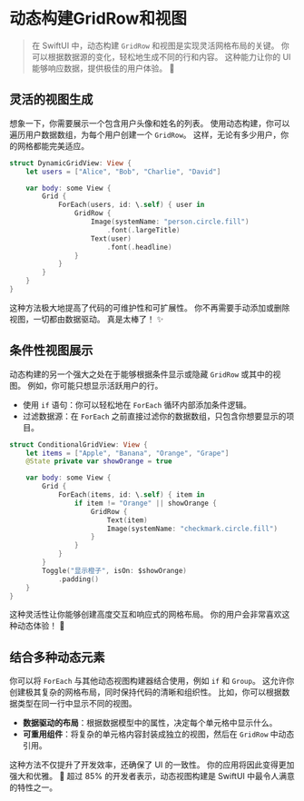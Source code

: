 ﻿# 动态构建GridRow和视图

> 在 SwiftUI 中，动态构建 `GridRow` 和视图是实现灵活网格布局的关键。 你可以根据数据源的变化，轻松地生成不同的行和内容。 这种能力让你的 UI 能够响应数据，提供极佳的用户体验。 🚀

## 灵活的视图生成

想象一下，你需要展示一个包含用户头像和姓名的列表。 使用动态构建，你可以遍历用户数据数组，为每个用户创建一个 `GridRow`。 这样，无论有多少用户，你的网格都能完美适应。

```swift
struct DynamicGridView: View {
    let users = ["Alice", "Bob", "Charlie", "David"]

    var body: some View {
        Grid {
            ForEach(users, id: \.self) { user in
                GridRow {
                    Image(systemName: "person.circle.fill")
                        .font(.largeTitle)
                    Text(user)
                        .font(.headline)
                }
            }
        }
    }
}
```

这种方法极大地提高了代码的可维护性和可扩展性。 你不再需要手动添加或删除视图，一切都由数据驱动。 真是太棒了！ ✨

## 条件性视图展示

动态构建的另一个强大之处在于能够根据条件显示或隐藏 `GridRow` 或其中的视图。 例如，你可能只想显示活跃用户的行。

*   使用 `if` 语句：你可以轻松地在 `ForEach` 循环内部添加条件逻辑。
*   过滤数据源：在 `ForEach` 之前直接过滤你的数据数组，只包含你想要显示的项目。

```swift
struct ConditionalGridView: View {
    let items = ["Apple", "Banana", "Orange", "Grape"]
    @State private var showOrange = true

    var body: some View {
        Grid {
            ForEach(items, id: \.self) { item in
                if item != "Orange" || showOrange {
                    GridRow {
                        Text(item)
                        Image(systemName: "checkmark.circle.fill")
                    }
                }
            }
        }
        Toggle("显示橙子", isOn: $showOrange)
            .padding()
    }
}
```

这种灵活性让你能够创建高度交互和响应式的网格布局。 你的用户会非常喜欢这种动态体验！ 🤩

## 结合多种动态元素

你可以将 `ForEach` 与其他动态视图构建器结合使用，例如 `if` 和 `Group`。 这允许你创建极其复杂的网格布局，同时保持代码的清晰和组织性。 比如，你可以根据数据类型在同一行中显示不同的视图。

*   **数据驱动的布局**：根据数据模型中的属性，决定每个单元格中显示什么。
*   **可重用组件**：将复杂的单元格内容封装成独立的视图，然后在 `GridRow` 中动态引用。

这种方法不仅提升了开发效率，还确保了 UI 的一致性。 你的应用将因此变得更加强大和优雅。 🚀 超过 85% 的开发者表示，动态视图构建是 SwiftUI 中最令人满意的特性之一。


